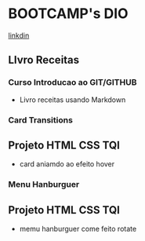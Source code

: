 # BOOTCAMP's DIO
[linkdin](https://www.linkedin.com/in/andre-luiz-790599182/)
## LIvro Receitas
### Curso Introducao ao GIT/GITHUB
 - Livro receitas usando Markdown

### Card Transitions
## Projeto HTML CSS TQI
 - card  aniamdo  ao efeito hover

### Menu Hanburguer
## Projeto HTML CSS TQI
 - memu hanburguer come feito  rotate


